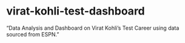 # virat-kohli-test-dashboard
“Data Analysis and Dashboard on Virat Kohli’s Test Career using data sourced from ESPN.”
